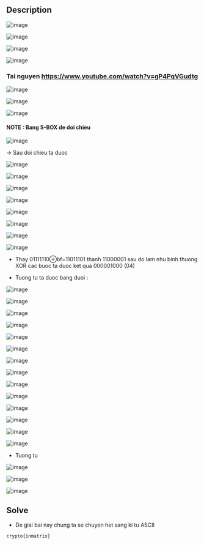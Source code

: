 ## Description 

![image](https://github.com/user-attachments/assets/7e0122f1-226f-4dd1-8359-866fe2628ca3)

![image](https://github.com/user-attachments/assets/53386b8c-3324-401a-ac86-c10d80d75fae)

![image](https://github.com/user-attachments/assets/66e6205e-928e-4dca-96df-c51a3c245a52)

![image](https://github.com/user-attachments/assets/4e0c232c-4e34-4954-9a54-55148ab95a2f)

### Tai nguyen https://www.youtube.com/watch?v=gP4PqVGudtg

![image](https://github.com/user-attachments/assets/75c4bfb1-8f9c-4e2f-b65a-20d69a7e390f)

![image](https://github.com/user-attachments/assets/da85cf19-f29f-4f59-9901-5a7ab22e5766)

![image](https://github.com/user-attachments/assets/ac3658d1-d1b3-4865-88b0-dce03cc914e7)


#### NOTE : Bang S-BOX de doi chieu

![image](https://github.com/user-attachments/assets/de05546a-cf6a-421c-82a6-2afe428d87ef)

-> Sau doi chieu ta duoc 

![image](https://github.com/user-attachments/assets/8d9cbbc6-9684-473e-92a9-ea1f2abd5743)

![image](https://github.com/user-attachments/assets/a2f16ec7-0af7-467b-9e19-7f6eb68bead0)

![image](https://github.com/user-attachments/assets/ec662706-8bd5-4828-8df1-9ebd80093c65)

![image](https://github.com/user-attachments/assets/dd6091a2-aaf9-40b5-8bbc-bd163058f433)

![image](https://github.com/user-attachments/assets/5e3c949a-487c-49c3-898e-3e30586031bb)

![image](https://github.com/user-attachments/assets/c79319b9-ee6d-4d89-8bed-2d25a24b0755)

![image](https://github.com/user-attachments/assets/d5d56eb6-9d65-4ef4-865e-e30d131e27ef)

![image](https://github.com/user-attachments/assets/9a56f90e-aeff-47b3-b41b-6c87619f887b)

- Thay 01111110⊕bf=11011101 thanh 11000001 sau do lam nhu binh thuong XOR cac buoc ta duoc ket qua 000001000 (04)

- Tuong tu ta duoc bang duoi :

![image](https://github.com/user-attachments/assets/bfdcbc78-2b2a-48f4-abff-a86b5f24544d)

![image](https://github.com/user-attachments/assets/f8d90ec6-7961-4036-94ff-69845d911667)

![image](https://github.com/user-attachments/assets/0f6f4343-019b-4a10-8748-b1a21ee0783f)

![image](https://github.com/user-attachments/assets/7dded028-2281-4486-aadb-e99e3a89cb63)

![image](https://github.com/user-attachments/assets/05f72e62-48fc-4c2d-b81d-29c3cd18f7f4)

![image](https://github.com/user-attachments/assets/4bc673c7-9f52-476f-8776-5ae3cc7c669a)

![image](https://github.com/user-attachments/assets/80c33290-3623-439e-ba1d-f709fd204766)

![image](https://github.com/user-attachments/assets/b261c0c5-e5ad-4b6e-a2c5-938687a8d7b2)

![image](https://github.com/user-attachments/assets/f962f6aa-203d-49fc-a55d-f3eba6fb450b)

![image](https://github.com/user-attachments/assets/414ea5f0-7d65-4f59-8887-38c438048153)

![image](https://github.com/user-attachments/assets/a5951724-7aee-4f0b-9776-7f5291f59a44)

![image](https://github.com/user-attachments/assets/0a84615a-7105-4532-acf3-5d08e8e9844f)

![image](https://github.com/user-attachments/assets/7715f942-4f4a-41c1-97c3-34f49fb9140d)

![image](https://github.com/user-attachments/assets/3c43a11b-3a29-4f46-9fd9-6fc3054fd48b)

- Tuong tu

![image](https://github.com/user-attachments/assets/9ab2d312-822d-494e-bfb4-4bc506a760f4)

![image](https://github.com/user-attachments/assets/ced767e4-5919-4a10-956f-8a8201de8a5d)

![image](https://github.com/user-attachments/assets/d10edb72-5047-4dae-8094-a40678729156)

## Solve

- De giai bai nay chung ta se chuyen het sang ki tu ASCII

`
crypto{inmatrix}
`
